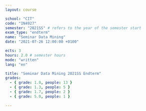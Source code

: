 ```yaml
---
layout: course

school: "CIT"
code: "IN4927"
semester: "2021SS" # refers to the year of the semester start
exam_type: "endterm"
name: "Seminar Data Mining"
date: "2021-07-26 12:00:00 +0100"

ects: 3
hours: 2.0 # semester hours
mode: "written"
lang: "en"

title: "Seminar Data Mining 2021SS Endterm"
grades:
  - { grade: 1.0, people: 13 }
  - { grade: 1.3, people: 5 }
  - { grade: 1.7, people: 2 }
  - { grade: 5.0, people: 1 }

---
```



